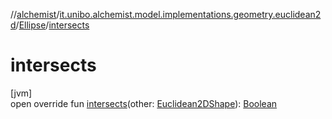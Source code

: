 //[alchemist](../../../index.md)/[it.unibo.alchemist.model.implementations.geometry.euclidean2d](../index.md)/[Ellipse](index.md)/[intersects](intersects.md)

# intersects

[jvm]\
open override fun [intersects](intersects.md)(other: [Euclidean2DShape](../../it.unibo.alchemist.model.interfaces.geometry.euclidean2d/index.md#1496739300%2FClasslikes%2F-267951372)): [Boolean](https://kotlinlang.org/api/latest/jvm/stdlib/kotlin/-boolean/index.html)
